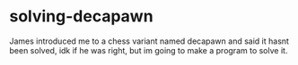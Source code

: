 # solving-decapawn

James introduced me to a chess variant named decapawn and said it hasnt been solved, idk if he was right, but im going to make a program to solve it.
